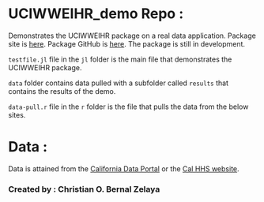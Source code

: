 # UCIWWEIHR_demo Repo :
Demonstrates the UCIWWEIHR package on a real data application.  Package site is
[here](https://cbernalz.github.io/UCIWWEIHR.jl/dev/).  Package GitHub is 
[here](https://github.com/cbernalz/UCIWWEIHR.jl/tree/master).  The package is 
still in development.  

`testfile.jl` file in the `jl` folder is the main file that demonstrates the 
UCIWWEIHR package.  

`data` folder contains data pulled with a subfolder called `results` that 
contains the results of the demo.  

`data-pull.r` file in the `r` folder is the file that pulls the data from the
below sites.

# Data :
Data is attained from the [California Data Portal](https://data.ca.gov/) or the
[Cal HHS website](https://data.chhs.ca.gov/).

### Created by : Christian O. Bernal Zelaya
